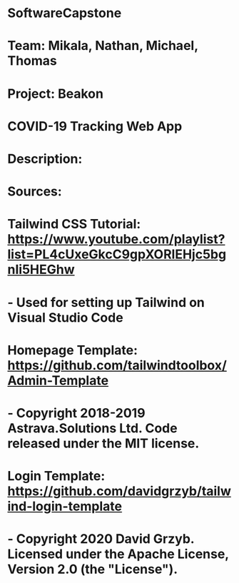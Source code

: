 # SoftwareCapstone

# Team: Mikala, Nathan, Michael, Thomas

# Project: Beakon
# COVID-19 Tracking Web App

# Description:

# Sources: 
# Tailwind CSS Tutorial: https://www.youtube.com/playlist?list=PL4cUxeGkcC9gpXORlEHjc5bgnIi5HEGhw
#   - Used for setting up Tailwind on Visual Studio Code

# Homepage Template: https://github.com/tailwindtoolbox/Admin-Template
#   - Copyright 2018-2019 Astrava.Solutions Ltd. Code released under the MIT license.

# Login Template: https://github.com/davidgrzyb/tailwind-login-template
#   - Copyright 2020 David Grzyb. Licensed under the Apache License, Version 2.0 (the "License").
